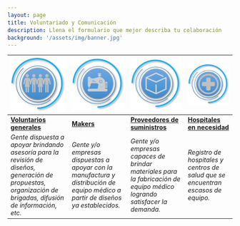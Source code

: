 ```yaml
---
layout: page
title: Voluntariado y Comunicación
description: Llena el formulario que mejor describa tu colaboración
background: '/assets/img/banner.jpg'
---
```












| [![](/assets/img/R_General.png)](https://forms.gle/FC3Zd56DBSgBc1X86) | ![](/assets/img/R_Makers.png) | ![](/assets/img/R_Suministros.png) | ![](/assets/img/R_Hospitales.png) |
|--|--|--| --|
| [**Voluntarios generales**](https://forms.gle/FC3Zd56DBSgBc1X86) | [**Makers**](https://forms.gle/d6P6xcZGmrPQAEHe8) | [**Proveedores de suministros**](https://forms.gle/cHYMKvGbjr6JVqRK9) | [**Hospitales en necesidad**](https://forms.gle/HGwjGtqWFeAr7XP37) |
| *Gente dispuesta a apoyar brindando asesoría para la revisión de diseños, generación de propuestas, organización de brigadas, difusión de información,  etc.* | *Gente y/o empresas dispuestas a apoyar con la manufactura y distribución de equipo médico a partir de diseños ya establecidos.* | *Gente y/o empresas capaces de brindar materiales para la fabricación de equipo médico logrando satisfacer la demanda.* | *Registro de hospitales y centros de salud que se encuentran escasos de equipo.* |
